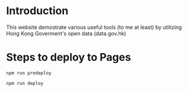 # Introduction

This website demostrate various useful tools (to me at least) by utilizing Hong Kong Goverment's open data (data.gov.hk)

# Steps to deploy to Pages

```
npm run predeploy

npm run deploy
```